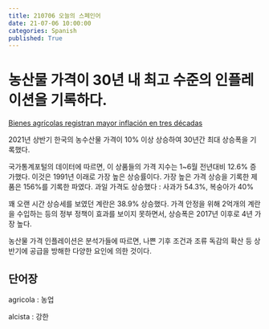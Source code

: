 ```yaml
---
title: 210706 오늘의 스페인어
date: 21-07-06 10:00:00
categories: Spanish
published: True
---
```


# 농산물 가격이 30년 내 최고 수준의 인플레이션을 기록하다.

[Bienes agrícolas registran mayor inflación en tres décadas](http://world.kbs.co.kr/service/news_view.htm?lang=s&Seq_Code=76462)

2021년 상반기 한국의 농수산물 가격이 10% 이상 상승하여 30년간 최대 상승폭을 기록했다.

국가통계포털의 데이터에 따르면, 이 상품들의 가격 지수는 1~6월 전년대비 12.6% 증가했다. 이것은 1991년 이래로 가장 높은 상승률이다. 가장 높은 가격 상승을 기록한 제품은 156%를 기록한 파였다. 과일 가격도 상승했다 : 사과가 54.3%, 복숭아가 40%

꽤 오랜 시간 상승세를 보였던 계란은 38.9% 상승했다. 가격 안정을 위해 2억개의 계란을 수입하는 등의 정부 정책이 효과를 보이지 못하면서, 상승폭은 2017년 이후로 4년 가장 높다.

농산물 가격 인플레이션은 분석가들에 따르면, 나쁜 기후 조건과 조류 독감의 확산 등 상반기에 공급을 방해한 다양한 요인에 의한 것이다.

## 단어장

agricola : 농업

alcista : 강한
